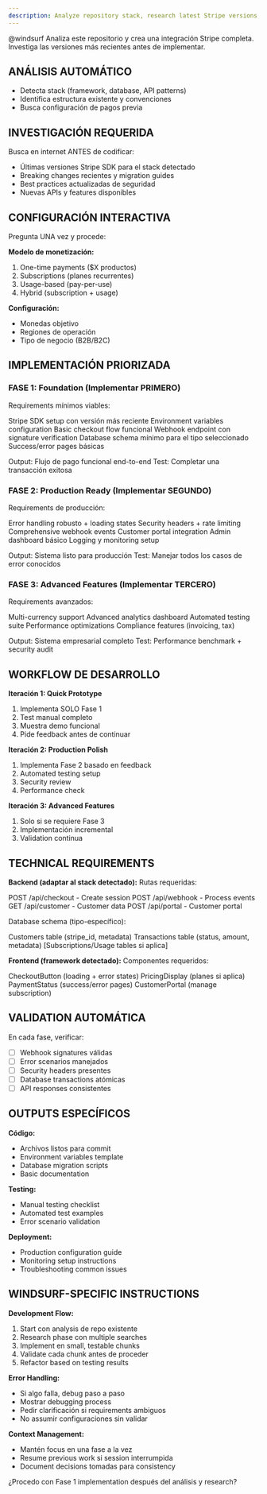 ```yaml
---
description: Analyze repository stack, research latest Stripe versions, and implement complete payment integration with phased approach and real-time validation
---
```


@windsurf Analiza este repositorio y crea una integración Stripe completa. Investiga las versiones más recientes antes de implementar.

## ANÁLISIS AUTOMÁTICO
- Detecta stack (framework, database, API patterns)
- Identifica estructura existente y convenciones
- Busca configuración de pagos previa

## INVESTIGACIÓN REQUERIDA
Busca en internet ANTES de codificar:
- Últimas versiones Stripe SDK para el stack detectado
- Breaking changes recientes y migration guides
- Best practices actualizadas de seguridad
- Nuevas APIs y features disponibles

## CONFIGURACIÓN INTERACTIVA
Pregunta UNA vez y procede:

**Modelo de monetización:**
1. One-time payments ($X productos)
2. Subscriptions (planes recurrentes)  
3. Usage-based (pay-per-use)
4. Hybrid (subscription + usage)

**Configuración:**
- Monedas objetivo
- Regiones de operación
- Tipo de negocio (B2B/B2C)

## IMPLEMENTACIÓN PRIORIZADA

### FASE 1: Foundation (Implementar PRIMERO)
Requirements mínimos viables:

 Stripe SDK setup con versión más reciente
 Environment variables configuration
 Basic checkout flow funcional
 Webhook endpoint con signature verification
 Database schema mínimo para el tipo seleccionado
 Success/error pages básicas

Output: Flujo de pago funcional end-to-end
Test: Completar una transacción exitosa

### FASE 2: Production Ready (Implementar SEGUNDO)
Requirements de producción:

 Error handling robusto + loading states
 Security headers + rate limiting
 Comprehensive webhook events
 Customer portal integration
 Admin dashboard básico
 Logging y monitoring setup

Output: Sistema listo para producción
Test: Manejar todos los casos de error conocidos

### FASE 3: Advanced Features (Implementar TERCERO)
Requirements avanzados:

 Multi-currency support
 Advanced analytics dashboard
 Automated testing suite
 Performance optimizations
 Compliance features (invoicing, tax)

Output: Sistema empresarial completo
Test: Performance benchmark + security audit

## WORKFLOW DE DESARROLLO

**Iteración 1: Quick Prototype**
1. Implementa SOLO Fase 1
2. Test manual completo
3. Muestra demo funcional
4. Pide feedback antes de continuar

**Iteración 2: Production Polish**  
1. Implementa Fase 2 basado en feedback
2. Automated testing setup
3. Security review
4. Performance check

**Iteración 3: Advanced Features**
1. Solo si se requiere Fase 3
2. Implementación incremental
3. Validation continua

## TECHNICAL REQUIREMENTS

**Backend (adaptar al stack detectado):**
Rutas requeridas:

POST /api/checkout - Create session
POST /api/webhook - Process events
GET /api/customer - Customer data
POST /api/portal - Customer portal

Database schema (tipo-específico):

Customers table (stripe_id, metadata)
Transactions table (status, amount, metadata)
[Subscriptions/Usage tables si aplica]


**Frontend (framework detectado):**
Componentes requeridos:

CheckoutButton (loading + error states)
PricingDisplay (planes si aplica)
PaymentStatus (success/error pages)
CustomerPortal (manage subscription)


## VALIDATION AUTOMÁTICA
En cada fase, verificar:
- [ ] Webhook signatures válidas
- [ ] Error scenarios manejados
- [ ] Security headers presentes
- [ ] Database transactions atómicas
- [ ] API responses consistentes

## OUTPUTS ESPECÍFICOS

**Código:**
- Archivos listos para commit
- Environment variables template
- Database migration scripts
- Basic documentation

**Testing:**
- Manual testing checklist
- Automated test examples
- Error scenario validation

**Deployment:**
- Production configuration guide
- Monitoring setup instructions
- Troubleshooting common issues

## WINDSURF-SPECIFIC INSTRUCTIONS

**Development Flow:**
1. Start con analysis de repo existente
2. Research phase con multiple searches
3. Implement en small, testable chunks
4. Validate cada chunk antes de proceder
5. Refactor based on testing results

**Error Handling:**
- Si algo falla, debug paso a paso
- Mostrar debugging process
- Pedir clarificación si requirements ambiguos
- No assumir configuraciones sin validar

**Context Management:**
- Mantén focus en una fase a la vez
- Resume previous work si session interrumpida  
- Document decisions tomadas para consistency

¿Procedo con Fase 1 implementation después del análisis y research?

